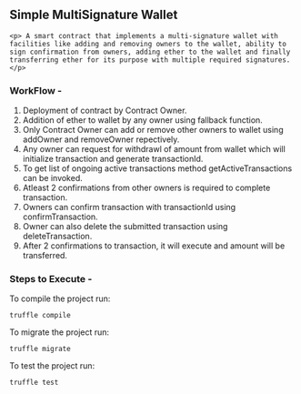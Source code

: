 ## Simple MultiSignature Wallet

	<p> A smart contract that implements a multi-signature wallet with facilities like adding and removing owners to the wallet, ability to sign confirmation from owners, adding ether to the wallet and finally transferring ether for its purpose with multiple required signatures. </p>


### WorkFlow -

1. Deployment of contract by Contract Owner.
2. Addition of ether to wallet by any owner using fallback function.
3. Only Contract Owner can add or remove other owners to wallet using addOwner and removeOwner repectively.
4. Any owner can request for withdrawl of amount from wallet which will initialize transaction and generate transactionId.
5. To get list of ongoing active transactions method getActiveTransactions can be invoked.
6. Atleast 2 confirmations from other owners is required to complete transaction.
7. Owners can confirm transaction with transactionId using confirmTransaction.
8. Owner can also delete the submitted transaction using deleteTransaction.
9. After 2 confirmations to transaction, it will execute and amount will be transferred.

### Steps to Execute -

To compile the project run:
```
truffle compile
```

To migrate the project run:
```
truffle migrate
```

To test the project run:
```
truffle test
```

